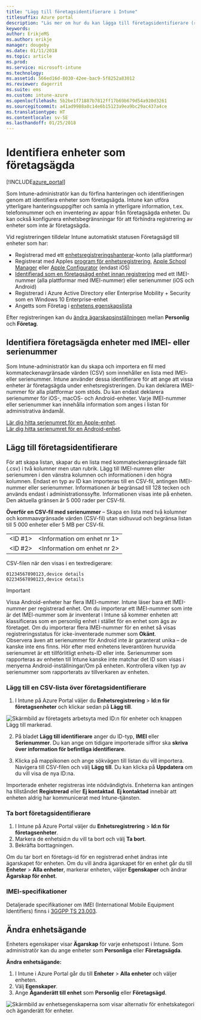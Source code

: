 ```yaml
---
title: "Lägg till företagsidentifierare i Intune"
titlesuffix: Azure portal
description: "Läs mer om hur du kan lägga till företagsidentifierare (registreringsmetod, IMEI- och serienummer) i Microsoft Intune. \""
keywords: 
author: ErikjeMS
ms.author: erikje
manager: dougeby
ms.date: 01/11/2018
ms.topic: article
ms.prod: 
ms.service: microsoft-intune
ms.technology: 
ms.assetid: 566ed16d-8030-42ee-bac9-5f8252a83012
ms.reviewer: dagerrit
ms.suite: ems
ms.custom: intune-azure
ms.openlocfilehash: 5b2be1f71887b7812ff17b69b679d54a920d3261
ms.sourcegitcommit: a41ad9988a8c14e6b15123a9ea9bc29ac437a4ce
ms.translationtype: HT
ms.contentlocale: sv-SE
ms.lasthandoff: 01/25/2018
---
```

# <a name="identify-devices-as-corporate-owned"></a>Identifiera enheter som företagsägda

[!INCLUDE[azure_portal](./includes/azure_portal.md)]

Som Intune-administratör kan du förfina hanteringen och identifieringen genom att identifiera enheter som företagsägda. Intune kan utföra ytterligare hanteringsuppgifter och samla in ytterligare information, t.ex. telefonnummer och en inventering av appar från företagsägda enheter. Du kan också konfigurera enhetsbegränsningar för att förhindra registrering av enheter som inte är företagsägda.

Vid registreringen tilldelar Intune automatiskt statusen Företagsägd till enheter som har:

- Registrerad med ett [enhetsregistreringshanterar](device-enrollment-manager-enroll.md)-konto (alla plattformar)
- Registrerat med Apples [program för enhetsregistrering](device-enrollment-program-enroll-ios.md), [Apple School Manager](apple-school-manager-set-up-ios.md) eller [Apple Configurator](apple-configurator-enroll-ios.md) (endast iOS)
- [Identifierad som en företagsägd enhet innan registrering](#identify-corporate-owned-devices-with-imei-or-serial-number) med ett IMEI-nummer (alla plattformar med IMEI-nummer) eller serienummer (iOS och Android)
- Registrerad i Azure Active Directory eller Enterprise Mobility + Security som en Windows 10 Enterprise-enhet
- Angetts som Företag i [enhetens egenskapslista](#change-device-ownership)

Efter registreringen kan du [ändra ägarskapsinställningen](#change-device-ownership) mellan **Personlig** och **Företag**.

## <a name="identify-corporate-owned-devices-with-imei-or-serial-number"></a>Identifiera företagsägda enheter med IMEI- eller serienummer

Som Intune-administratör kan du skapa och importera en fil med kommateckenavgränsade värden (CSV) som innehåller en lista med IMEI- eller serienummer. Intune använder dessa identifierare för att ange att vissa enheter är företagsägda under enhetsregistreringen. Du kan deklarera IMEI-nummer för alla plattformar som stöds. Du kan endast deklarera serienummer för iOS-, macOS- och Android-enheter. Varje IMEI-nummer eller serienummer kan innehålla information som anges i listan för administrativa ändamål.

<!-- When you upload serial numbers for company-owned iOS devices, they must be paired with a corporate enrollment profile. Devices must then be enrolled using either Apple’s device enrollment program (DEP) or Apple Configurator to have them appear as company-owned. -->

[Lär dig hitta serienumret för en Apple-enhet](https://support.apple.com/HT204308).<br>
[Lär dig hitta serienumret för en Android-enhet](https://support.google.com/store/answer/3333000).

## <a name="add-corporate-identifiers"></a>Lägg till företagsidentifierare
För att skapa listan, skapar du en lista med kommateckenavgränsade fält (.csv) i två kolumner men utan rubrik. Lägg till IMEI-numren eller serienumren i den vänstra kolumnen och informationen i den högra kolumnen. Endast en typ av ID kan importeras till en CSV-fil, antingen IMEI-nummer eller serienummer. Informationen är begränsad till 128 tecken och används endast i administrationssyfte. Informationen visas inte på enheten. Den aktuella gränsen är 5 000 rader per CSV-fil.

**Överför en CSV-fil med serienummer** – Skapa en lista med två kolumner och kommaavgränsade värden (CSV-fil) utan sidhuvud och begränsa listan till 5 000 enheter eller 5 MB per CSV-fil.

|||
|-|-|
|&lt;ID #1&gt;|&lt;Information om enhet nr 1&gt;|
|&lt;ID #2&gt;|&lt;Information om enhet nr 2&gt;|

CSV-filen när den visas i en textredigerare:

```
01234567890123,device details
02234567890123,device details
```

> [!IMPORTANT]
> Vissa Android-enheter har flera IMEI-nummer. Intune läser bara ett IMEI-nummer per registrerad enhet. Om du importerar ett IMEI-nummer som inte är det IMEI-nummer som är inventerat i Intune så kommer enheten att klassificeras som en personlig enhet i stället för en enhet som ägs av företaget. Om du importerar flera IMEI-nummer för en enhet så visas registreringsstatus för icke-inventerade nummer som **Okänt**.<br>
>Observera även att serienummer för Android inte är garanterat unika – de kanske inte ens finns. Hör efter med enhetens leverantören huruvida serienumret är ett tillförlitligt enhets-ID eller inte.
>Serienummer som rapporteras av enheten till Intune kanske inte matchar det ID som visas i menyerna Android-inställningar/Om på enheten. Kontrollera vilken typ av serienummer som rapporterats av tillverkaren av enheten.

### <a name="add-a-csv-list-of-corporate-identifiers"></a>Lägg till en CSV-lista över företagsidentifierare

1. I Intune på Azure Portal väljer du **Enhetsregistrering** > **Id:n för företagsenheter** och klickar sedan på **Lägg till**.

 ![Skärmbild av företagets arbetsyta med ID:n för enheter och knappen Lägg till markerad.](./media/add-corp-id.png)

2. På bladet **Lägg till identifierare** anger du ID-typ, **IMEI** eller **Serienummer**. Du kan ange om tidigare importerade siffror ska **skriva över information för befintliga identifierare**.

3. Klicka på mappikonen och ange sökvägen till listan du vill importera. Navigera till CSV-filen och välj **Lägg till**. Du kan klicka på **Uppdatera** om du vill visa de nya ID:na.

Importerade enheter registreras inte nödvändigtvis. Enheterna kan antingen ha tillståndet **Registrerad** eller **Ej kontaktad**. **Ej kontaktad** innebär att enheten aldrig har kommunicerat med Intune-tjänsten.

### <a name="delete-corporate-identifiers"></a>Ta bort företagsidentifierare

1. I Intune på Azure Portal väljer du **Enhetsregistrering** > **Id:n för företagsenheter**.
2. Markera de enhetsid:n du vill ta bort och välj **Ta bort**.
3. Bekräfta borttagningen.

Om du tar bort en företags-id för en registrerad enhet ändras inte ägarskapet för enheten. Om du vill ändra ägarskapet för en enhet går du till **Enheter** > **Alla enheter**, markerar enheten, väljer **Egenskaper** och ändrar **Ägarskap för enhet**.

### <a name="imei-specifications"></a>IMEI-specifikationer
Detaljerade specifikationer om IMEI (International Mobile Equipment Identifiers) finns i [3GGPP TS 23.003](https://portal.3gpp.org/desktopmodules/Specifications/SpecificationDetails.aspx?specificationId=729).

## <a name="change-device-ownership"></a>Ändra enhetsägande

Enheters egenskaper visar **Ägarskap** för varje enhetspost i Intune. Som administratör kan du ange enheter som **Personliga** eller **Företagsägda**.

**Ändra enhetsägande:**
1. I Intune i Azure Portal går du till **Enheter** > **Alla enheter** och väljer enheten.
3. Välj **Egenskaper**.
4. Ange **Äganderätt till enhet** som **Personlig** eller **Företagsägd**.

  ![Skärmbild av enhetsegenskaperna som visar alternativ för enhetskategori och äganderätt för enheter.](./media/device-properties.png)
